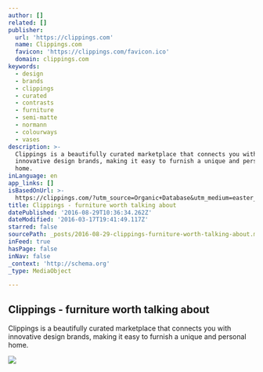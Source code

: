 ```yaml
---
author: []
related: []
publisher:
  url: 'https://clippings.com'
  name: Clippings.com
  favicon: 'https://clippings.com/favicon.ico'
  domain: clippings.com
keywords:
  - design
  - brands
  - clippings
  - curated
  - contrasts
  - furniture
  - semi-matte
  - normann
  - colourways
  - vases
description: >-
  Clippings is a beautifully curated marketplace that connects you with
  innovative design brands, making it easy to furnish a unique and personal
  home.
inLanguage: en
app_links: []
isBasedOnUrl: >-
  https://clippings.com/?utm_source=Organic+Database&utm_medium=easter_promo&utm_content=header_image&utm_campaign=Date+17/03/2016
title: Clippings - furniture worth talking about
datePublished: '2016-08-29T10:36:34.262Z'
dateModified: '2016-03-17T19:41:49.117Z'
starred: false
sourcePath: _posts/2016-08-29-clippings-furniture-worth-talking-about.md
inFeed: true
hasPage: false
inNav: false
_context: 'http://schema.org'
_type: MediaObject

---
```

<article style=""><h1>Clippings - furniture worth talking about</h1><p>Clippings is a beautifully curated marketplace that connects you with innovative design brands, making it easy to furnish a unique and personal home.</p><img src="https://clippings.com/images/clippings_logo_og.jpg" /></article>